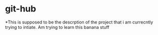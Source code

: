 # git-hub
*This is supposed to be the descrption of the project that i am currecntly trying to intiate. 
Am trying to learn this banana stuff
